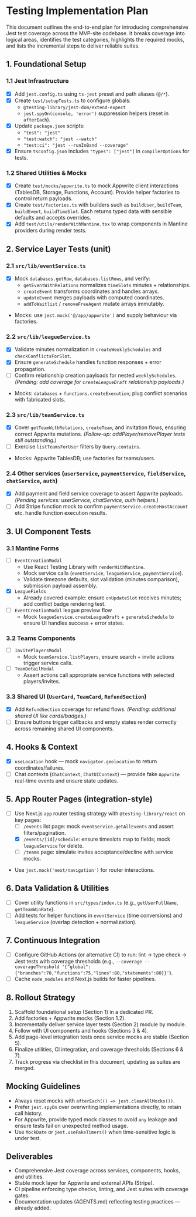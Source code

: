 # Testing Implementation Plan

This document outlines the end-to-end plan for introducing comprehensive Jest test coverage across the MVP-site codebase. It breaks coverage into logical areas, identifies the test categories, highlights the required mocks, and lists the incremental steps to deliver reliable suites.

## 1. Foundational Setup

### 1.1 Jest Infrastructure

- [x] Add `jest.config.ts` using `ts-jest` preset and path aliases (`@/*`).
- [x] Create `test/setupTests.ts` to configure globals:
  - `@testing-library/jest-dom/extend-expect`
  - `jest.spyOn(console, 'error')` suppression helpers (reset in `afterEach`).
- [x] Update `package.json` scripts:
  - `"test": "jest"`
  - `"test:watch": "jest --watch"`
  - `"test:ci": "jest --runInBand --coverage"`
- [x] Ensure `tsconfig.json` includes `"types": ["jest"]` in `compilerOptions` for tests.

### 1.2 Shared Utilities & Mocks

- [x] Create `test/mocks/appwrite.ts` to mock Appwrite client interactions (TablesDB, Storage, Functions, Account). Provide helper factories to control return payloads.
- [x] Create `test/factories.ts` with builders such as `buildUser`, `buildTeam`, `buildEvent`, `buildTimeSlot`. Each returns typed data with sensible defaults and accepts overrides.
- [x] Add `test/utils/renderWithMantine.tsx` to wrap components in Mantine providers during render tests.

## 2. Service Layer Tests (unit)

### 2.1 `src/lib/eventService.ts`

- [x] Mock `databases.getRow`, `databases.listRows`, and verify:
  - `getEventWithRelations` normalizes `timeSlots` minutes + relationships.
  - `createEvent` transforms coordinates and handles arrays.
  - `updateEvent` merges payloads with computed coordinates.
  - `addToWaitlist` / `removeFreeAgent` mutate arrays immutably.
- Mocks: use `jest.mock('@/app/appwrite')` and supply behaviour via factories.

### 2.2 `src/lib/leagueService.ts`

- [x] Validate minutes normalization in `createWeeklySchedules` and `checkConflictsForSlot`.
- [x] Ensure `generateSchedule` handles function responses + error propagation.
- [ ] Confirm relationship creation payloads for nested `weeklySchedules`. *(Pending: add coverage for `createLeagueDraft` relationship payloads.)*
- Mocks: `databases` + `functions.createExecution`; plug conflict scenarios with fabricated slots.

### 2.3 `src/lib/teamService.ts`

- [x] Cover `getTeamWithRelations`, `createTeam`, and invitation flows, ensuring correct Appwrite mutations. *(Follow-up: addPlayer/removePlayer tests still outstanding.)*
- [ ] Exercise `listTeamsForUser` filters by `Query.contains`.
- Mocks: Appwrite TablesDB; use factories for teams/users.

### 2.4 Other services (`userService`, `paymentService`, `fieldService`, `chatService`, `auth`)

- [x] Add payment and field service coverage to assert Appwrite payloads. *(Pending services: userService, chatService, auth helpers.)*
- [ ] Add Stripe function mock to confirm `paymentService.createHostAccount` etc. handle function execution results.

## 3. UI Component Tests

### 3.1 Mantine Forms

- [ ] `EventCreationModal`
  - Use React Testing Library with `renderWithMantine`.
  - Mock service calls (`eventService`, `leagueService`, `paymentService`).
  - Validate timezone defaults, slot validation (minutes comparison), submission payload assembly.
- [x] `LeagueFields`
  - Already covered example: ensure `onUpdateSlot` receives minutes; add conflict badge rendering test.
- [ ] `EventCreationModal` league preview flow
  - Mock `leagueService.createLeagueDraft` + `generateSchedule` to ensure UI handles success + error states.

### 3.2 Teams Components

- [ ] `InvitePlayersModal`
  - Mock `teamService.listPlayers`, ensure search + invite actions trigger service calls.
- [ ] `TeamDetailModal`
  - Assert actions call appropriate service functions with selected players/invites.

### 3.3 Shared UI (`UserCard`, `TeamCard`, `RefundSection`)

- [x] Add `RefundSection` coverage for refund flows. *(Pending: additional shared UI like cards/badges.)*
- [ ] Ensure buttons trigger callbacks and empty states render correctly across remaining shared UI components.

## 4. Hooks & Context

- [x] `useLocation` hook — mock `navigator.geolocation` to return coordinates/failures.
- [ ] Chat contexts (`ChatContext`, `ChatUIContext`) — provide fake `Appwrite` real-time events and ensure state updates.

## 5. App Router Pages (integration-style)

- [ ] Use Next.js `app` router testing strategy with `@testing-library/react` on key pages:
  - [ ] `/events` list page: mock `eventService.getAllEvents` and assert filters/pagination.
  - [x] `/events/[id]/schedule`: ensure timeslots map to fields; mock `leagueService` for delete.
  - [ ] `/teams` page: simulate invites acceptance/decline with service mocks.
- Use `jest.mock('next/navigation')` for router interactions.

## 6. Data Validation & Utilities

- [ ] Cover utility functions in `src/types/index.ts` (e.g., `getUserFullName`, `getTeamWinRate`).
- [ ] Add tests for helper functions in `eventService` (time conversions) and `leagueService` (overlap detection + normalization).

## 7. Continuous Integration

- [ ] Configure GitHub Actions (or alternative CI) to run: lint → type check → Jest tests with coverage thresholds (e.g., `--coverage --coverageThreshold '{"global":{"branches":70,"functions":75,"lines":80,"statements":80}}'`).
- [ ] Cache `node_modules` and Next.js builds for faster pipelines.

## 8. Rollout Strategy

1. Scaffold foundational setup (Section 1) in a dedicated PR.
2. Add factories + Appwrite mocks (Section 1.2).
3. Incrementally deliver service layer tests (Section 2) module by module.
4. Follow with UI components and hooks (Sections 3 & 4).
5. Add page-level integration tests once service mocks are stable (Section 5).
6. Finalize utilities, CI integration, and coverage thresholds (Sections 6 & 7).
7. Track progress via checklist in this document, updating as suites are merged.

## Mocking Guidelines

- Always reset mocks with `afterEach(() => jest.clearAllMocks())`.
- Prefer `jest.spyOn` over overwriting implementations directly, to retain call history.
- For Appwrite, provide typed mock classes to avoid `any` leakage and ensure tests fail on unexpected method usage.
- Use `MockDate` or `jest.useFakeTimers()` when time-sensitive logic is under test.

## Deliverables

- Comprehensive Jest coverage across services, components, hooks, and utilities.
- Stable mock layer for Appwrite and external APIs (Stripe).
- CI pipeline enforcing type checks, linting, and Jest suites with coverage gates.
- Documentation updates (AGENTS.md) reflecting testing practices — already added.
